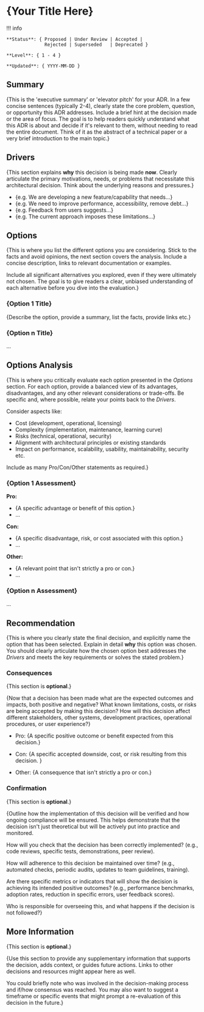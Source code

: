 # {Your Title Here}

!!! info

    **Status**: { Proposed | Under Review | Accepted |
                  Rejected | Superseded   | Deprecated }
    
    **Level**: { 1 - 4 }

    **Updated**: { YYYY-MM-DD }

## Summary

{This is the 'executive summary' or 'elevator pitch' for your ADR. In a few
concise sentences (typically 2-4), clearly state the core problem, question,
or opportunity this ADR addresses. Include a brief hint at the decision made or
the area of focus. The goal is to help readers quickly understand what this
ADR is about and decide if it's relevant to them, without needing to read the
entire document. Think of it as the abstract of a technical paper or a very
brief introduction to the main topic.}

## Drivers

{This section explains **why** this decision is being made **now**.
Clearly articulate the primary motivations, needs, or problems that necessitate
this architectural decision. Think about the underlying reasons and pressures.}

* {e.g. We are developing a new feature/capability that needs...}
* {e.g. We need to improve performance, accessibility, remove debt...}
* {e.g. Feedback from users suggests...}
* {e.g. The current approach imposes these limitations...}

## Options

{This is where you list the different options you are considering. Stick to
the facts and avoid opinions, the next section covers the analysis. Include a
concise description, links to relevant documentation or examples.

Include all significant alternatives you explored, even if they were ultimately
not chosen. The goal is to give readers a clear, unbiased understanding of each
alternative before you dive into the evaluation.}

### {Option 1 Title}

{Describe the option, provide a summary, list the facts, provide links etc.}

### {Option n Title}

...

## Options Analysis

{This is where you critically evaluate each option presented in the *Options*
section. For each option, provide a balanced view of its advantages,
disadvantages, and any other relevant considerations or trade-offs. Be specific
and, where possible, relate your points back to the *Drivers*.

Consider aspects like:

* Cost (development, operational, licensing)
* Complexity (implementation, maintenance, learning curve)
* Risks (technical, operational, security)
* Alignment with architectural principles or existing standards
* Impact on performance, scalability, usability, maintainability,
    security etc.

Include as many Pro/Con/Other statements as required.}

### {Option 1 Assessment}

**Pro:**

* {A specific advantage or benefit of this option.}
* ...

**Con:**

* {A specific disadvantage, risk, or cost associated with this option.}
* ...

**Other:**

* {A relevant point that isn't strictly a pro or con.}
* ...

### {Option n Assessment}

...

## Recommendation

{This is where you clearly state the final decision, and explicitly name the
option that has been selected. Explain in detail **why** this option was
chosen. You should clearly articulate how the chosen option best addresses the
*Drivers* and meets the key requirements or solves the stated problem.}

### Consequences

{This section is **optional**.}

{Now that a decision has been made what are the expected outcomes and impacts,
both positive and negative? What known limitations, costs, or risks are being
accepted by making this decision? How will this decision affect different
stakeholders, other systems, development practices, operational procedures,
or user experience?}

* Pro: {A specific positive outcome or benefit expected from this decision.}

* Con: {A specific accepted downside, cost, or risk resulting from this
    decision. }

* Other: {A consequence that isn't strictly a pro or con.}

### Confirmation

{This section is **optional**.}

{Outline how the implementation of this decision will be verified and how
ongoing compliance will be ensured. This helps demonstrate that the decision
isn't just theoretical but will be actively put into practice and monitored.

How will you check that the decision has been correctly implemented?
(e.g., code reviews, specific tests, demonstrations, peer review).

How will adherence to this decision be maintained over time? (e.g., automated
checks, periodic audits, updates to team guidelines, training).

Are there specific metrics or indicators that will show the decision is
achieving its intended positive outcomes? (e.g., performance benchmarks,
adoption rates, reduction in specific errors, user feedback scores).

Who is responsible for overseeing this, and what happens if the decision is
not followed?}

## More Information

{This section is **optional**.}

{Use this section to provide any supplementary information that supports the
decision, adds context, or guides future actions. Links to other decisions
and resources might appear here as well.

You could briefly note who was involved in the decision-making process and
if/how consensus was reached. You may also want to suggest a timeframe or
specific events that might prompt a re-evaluation of this decision in the
future.}
